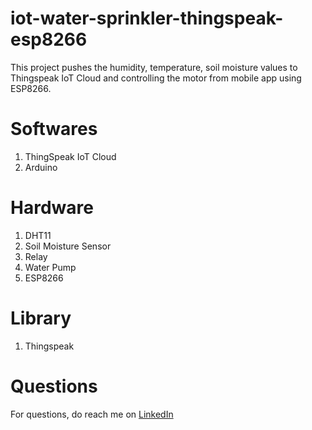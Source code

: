 # iot-water-sprinkler-thingspeak-esp8266
This project pushes the humidity, temperature, soil moisture values to Thingspeak IoT Cloud and controlling the motor from mobile app using ESP8266.

# Softwares
1. ThingSpeak IoT Cloud
2. Arduino

# Hardware
1. DHT11
2. Soil Moisture Sensor
3. Relay
4. Water Pump
5. ESP8266

# Library
1. Thingspeak

# Questions
For questions, do reach me on <a href="https://linkedin.com/in/MadhuPIoT">LinkedIn</a>
